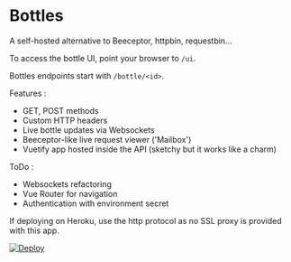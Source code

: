 # Bottles

A self-hosted alternative to Beeceptor, httpbin, requestbin...

To access the bottle UI, point your browser to `/ui`.

Bottles endpoints start with `/bottle/<id>`.

Features :
* GET, POST methods
* Custom HTTP headers
* Live bottle updates via Websockets
* Beeceptor-like live request viewer ('Mailbox')
* Vuetify app hosted inside the API (sketchy but it works like a charm)

ToDo :
* Websockets refactoring
* Vue Router for navigation
* Authentication with environment secret

If deploying on Heroku, use the http protocol as no SSL proxy is provided with this app.

[![Deploy](https://www.herokucdn.com/deploy/button.svg)](https://heroku.com/deploy?template=https://github.com/mrsheepsheep/bottles/tree/heroku-one-click)